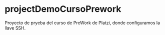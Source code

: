# projectDemoCursoPrework
Proyecto de pryeba del curso de PreWork de Platzi, donde configuramos la llave SSH.

